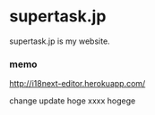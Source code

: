 # supertask.jp
supertask.jp is my website.

### memo
http://i18next-editor.herokuapp.com/

change update hoge xxxx hogege
